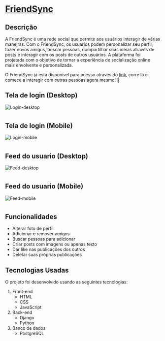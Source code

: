 # [FriendSync ](http://34.16.133.13/)

## Descrição
  A FriendSync é uma rede social que permite aos usuários interagir de várias maneiras. Com o FriendSync, os usuários podem personalizar seu perfil,
  fazer novos amigos, buscar pessoas, compartilhar suas ideias através de posts e interagir com os posts de outros usuários. A plataforma foi projetada com o objetivo
  de tornar a experiência de socialização online mais envolvente e personalizada.
  
O FriendSync já está disponível para acesso através do [link](http://34.16.133.13/), corre lá e comece a interagir com outras pessoas agora mesmo!  🚀

## Tela de login (Desktop)
![Login-desktop](https://github.com/Gustavodeoliveiraa/redesocial/assets/112530089/708bab3e-bc83-44b4-9fb4-fa75d27d4db9)
#

## Tela de login (Mobile)
![Login-mobile](https://github.com/Gustavodeoliveiraa/redesocial/assets/112530089/2600777d-0800-4207-b339-1ed9d5b2e92b)
#

## Feed do usuario (Desktop)
![Feed-desktop](https://github.com/Gustavodeoliveiraa/redesocial/assets/112530089/72759799-5173-4d29-8f24-5f07b37b9e72)
#

## Feed do usuario (Mobile)
![Feed-mobile](https://github.com/Gustavodeoliveiraa/redesocial/assets/112530089/b60a0a3e-9dfa-4927-88e7-b3a0b126325d)
#

## Funcionalidades
  - Alterar foto de perfil
  - Adicionar e remover amigos
  - Buscar pessoas para adicionar
  - Criar posts com imagens ou apenas texto
  - Dar like nas publicações dos outros
  - Deletar suas próprias publicações

## Tecnologias Usadas
  O projeto foi desenvolvido usando as seguintes tecnologias:
  1. Front-end
     - HTML
     - CSS
     - JavaScript
  2. Back-end
     - Django
     -  Python
  3. Banco de dados
     - PostgreSQL
